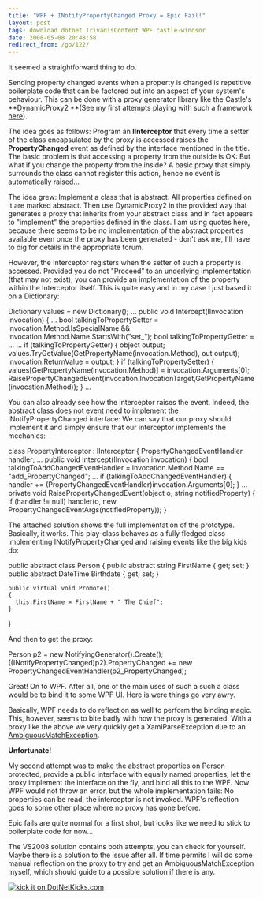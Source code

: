 ```yaml
---
title: "WPF + INotifyPropertyChanged Proxy = Epic Fail!"
layout: post
tags: download dotnet TrivadisContent WPF castle-windsor
date: 2008-05-08 20:48:58
redirect_from: /go/122/
---
```


It seemed a straightforward thing to do.

Sending property changed events when a property is changed is repetitive boilerplate code that can be factored out into an aspect of your system's behaviour. This can be done with a proxy generator library like the Castle's **DynamicProxy2 **(See my first attempts playing with such a framework [here](http://realfiction.net/?q=node/154)).

The idea goes as follows: Program an **IInterceptor** that every time a setter of the class encapsulated by the proxy is accessed raises the **PropertyChanged** event as defined by the interface mentioned in the title. The basic problem is that accessing a property from the outside is OK: But what if you change the property from the inside? A basic proxy that simply surrounds the class cannot register this action, hence no event is automatically raised...

The idea grew: Implement a class that is abstract. All properties defined on it are marked abstract. Then use DynamicProxy2 in the provided way that generates a proxy that inherits from your abstract class and in fact appears to "implement" the properties defined in the class. I am using quotes here, because there seems to be no implementation of the abstract properties available even once the proxy has been generated - don't ask me, I'll have to dig for details in the appropriate forum.

However, the Interceptor registers when the setter of such a property is accessed. Provided you do not "Proceed" to an underlying implementation (that may not exist), you can provide an implementation of the property within the Interceptor itself. This is quite easy and in my case I just based it on a Dictionary:

<csharp>
Dictionary<string, object> values = new Dictionary<string, object>();
...
public void Intercept(IInvocation invocation)
{
  ...
  bool talkingToPropertySetter = 
    invocation.Method.IsSpecialName && invocation.Method.Name.StartsWith("set_");
  bool talkingToPropertyGetter = ...
  ...
  if (talkingToPropertyGetter)
  {
    object output;
    values.TryGetValue(GetPropertyName(invocation.Method), out output);
    invocation.ReturnValue = output;
  }
  if (talkingToPropertySetter)
  {
    values[GetPropertyName(invocation.Method)] = invocation.Arguments[0];
    RaisePropertyChangedEvent(invocation.InvocationTarget,GetPropertyName(invocation.Method));
  }
  ...
</csharp>

You can also already see how the interceptor raises the event. Indeed, the abstract class does not event need to implement the INotifyPropertyChanged interface: We can say that our proxy should implement it and simply ensure that our interceptor implements the mechanics:

<csharp>
class PropertyInterceptor : IInterceptor
{
  PropertyChangedEventHandler handler;
  ...
  public void Intercept(IInvocation invocation)
  {
    bool talkingToAddChangedEventHandler = invocation.Method.Name == "add_PropertyChanged";
    ...
    if (talkingToAddChangedEventHandler)
    {
      handler += (PropertyChangedEventHandler)invocation.Arguments[0];
    }
    ...
    private void RaisePropertyChangedEvent(object o, string notifiedProperty)
    {
      if (handler != null) handler(o, new PropertyChangedEventArgs(notifiedProperty));
    }
</csharp>

The attached solution shows the full implementation of the prototype. Basically, it works. This play-class behaves as a fully fledged class implementing INotifyPropertyChanged and raising events like the big kids do:

<csharp>
  public abstract class Person
  {
    public abstract string FirstName { get; set; }
    public abstract DateTime Birthdate { get; set; }

    public virtual void Promote()
    {
      this.FirstName = FirstName + " The Chief";
    }
  }
</csharp>

And then to get the proxy:

<csharp>
Person p2 = new NotifyingGenerator().Create<Person>();
((INotifyPropertyChanged)p2).PropertyChanged += new PropertyChangedEventHandler(p2_PropertyChanged);
</csharp>

Great! On to WPF. After all, one of the main uses of such a such a class would be to bind it to some WPF UI. Here is were things go very awry.

Basically, WPF needs to do reflection as well to perform the binding magic. This, however, seems to bite badly with how the proxy is generated. With a proxy like the above we very quickly get a XamlParseException due to an [AmbiguousMatchException](http://msdn.microsoft.com/en-us/library/system.reflection.ambiguousmatchexception.aspx).

**Unfortunate!**

My second attempt was to make the abstract properties on Person protected, provide a public interface with equally named properties, let the proxy implement the interface on the fly, and bind all this to the WPF. Now WPF would not throw an error, but the whole implementation fails: No properties can be read, the interceptor is not invoked. WPF's reflection goes to some other place where no proxy has gone before.

Epic fails are quite normal for a first shot, but looks like we need to stick to boilerplate code for now...

The VS2008 solution contains both attempts, you can check for yourself. Maybe there is a solution to the issue after all. If time permits I will do some manual reflection on the proxy to try and get an AmbiguousMatchException myself, which should guide to a possible solution if there is any.

[![kick it on DotNetKicks.com](http://www.dotnetkicks.com/Services/Images/KickItImageGenerator.ashx?url=http%3a%2f%2frealfiction.net%2f%3fq%3dnode%2f156&bgcolor=0000CC)](http://www.dotnetkicks.com/kick/?url=http%3a%2f%2frealfiction.net%2f%3fq%3dnode%2f156)
